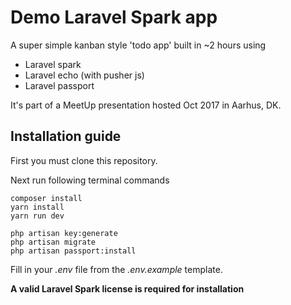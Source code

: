 # Demo Laravel Spark app 

A super simple kanban style 'todo app' built in ~2 hours using 

- Laravel spark
- Laravel echo (with pusher js)
- Laravel passport

It's part of a MeetUp presentation hosted Oct 2017 in Aarhus, DK.

## Installation guide

First you must clone this repository. 

Next run following terminal commands

```
composer install
yarn install
yarn run dev

php artisan key:generate
php artisan migrate
php artisan passport:install
```

Fill in your *.env* file from the *.env.example* template.

**A valid Laravel Spark license is required for installation**